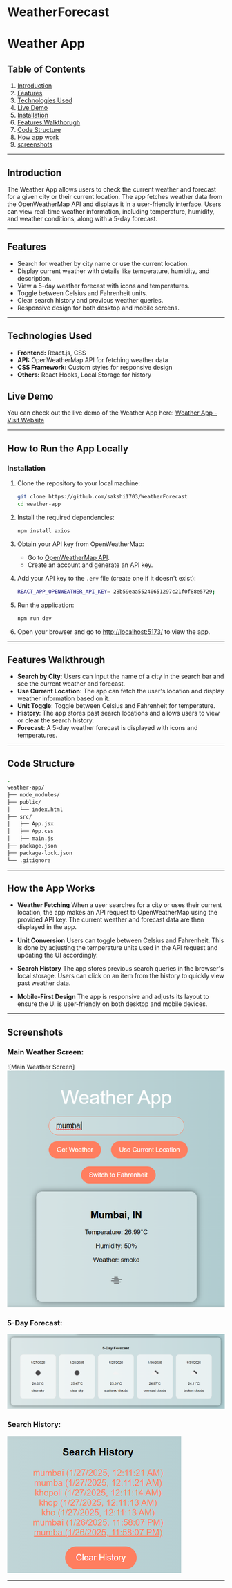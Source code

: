 # WeatherForecast
# Weather App

## Table of Contents
1. [Introduction](#introduction)
2. [Features](#features)
3. [Technologies Used](#technologies-used)
4. [Live Demo](#live-demo)
5. [Installation](#installation)
6. [Features Walkthorugh](#features-walkthrough)
7. [Code Structure](#code-structure)
8. [How app work](#how-the-app-works)
9. [screenshots](#screenshots)

---

## Introduction
The Weather App allows users to check the current weather and forecast for a given city or their current location. The app fetches weather data from the OpenWeatherMap API and displays it in a user-friendly interface. Users can view real-time weather information, including temperature, humidity, and weather conditions, along with a 5-day forecast.

---

## Features
- Search for weather by city name or use the current location.
- Display current weather with details like temperature, humidity, and description.
- View a 5-day weather forecast with icons and temperatures.
- Toggle between Celsius and Fahrenheit units.
- Clear search history and previous weather queries.
- Responsive design for both desktop and mobile screens.

---

## Technologies Used
- **Frontend:** React.js, CSS
- **API:** OpenWeatherMap API for fetching weather data
- **CSS Framework:** Custom styles for responsive design
- **Others:** React Hooks, Local Storage for history

## Live Demo
You can check out the live demo of the Weather App here:
[Weather App - Visit Website](https://your-deployed-app-link.com)

---

## How to Run the App Locally

### Installation
1. Clone the repository to your local machine:
    ```bash
    git clone https://github.com/sakshi1703/WeatherForecast
    cd weather-app
    ```

2. Install the required dependencies:
    ```bash
    npm install axios
    ```

3. Obtain your API key from OpenWeatherMap:
    - Go to [OpenWeatherMap API](https://openweathermap.org/).
    - Create an account and generate an API key.

4. Add your API key to the `.env` file (create one if it doesn't exist):
    ```bash
    REACT_APP_OPENWEATHER_API_KEY= 28b59eaa55240651297c21f0f88e5729;
    ```

5. Run the application:
    ```bash
    npm run dev
    ```

6. Open your browser and go to [http://localhost:5173/](http://localhost:5173/) to view the app.

---

## Features Walkthrough
- **Search by City**: Users can input the name of a city in the search bar and see the current weather and forecast.
- **Use Current Location**: The app can fetch the user's location and display weather information based on it.
- **Unit Toggle**: Toggle between Celsius and Fahrenheit for temperature.
- **History**: The app stores past search locations and allows users to view or clear the search history.
- **Forecast**: A 5-day weather forecast is displayed with icons and temperatures.

---

## Code Structure
```bash
.
weather-app/
├── node_modules/
├── public/
│   └── index.html
├── src/
│   ├── App.jsx
│   ├── App.css
│   ├── main.js
├── package.json
├── package-lock.json
└── .gitignore 
```
---

## How the App Works

- **Weather Fetching**
When a user searches for a city or uses their current location, the app makes an API request to OpenWeatherMap using the provided API key.
The current weather and forecast data are then displayed in the app.

- **Unit Conversion**
Users can toggle between Celsius and Fahrenheit. This is done by adjusting the temperature units used in the API request and updating the UI accordingly.

- **Search History**
The app stores previous search queries in the browser's local storage. Users can click on an item from the history to quickly view past weather data.

- **Mobile-First Design**
The app is responsive and adjusts its layout to ensure the UI is user-friendly on both desktop and mobile devices.

---

## Screenshots

### Main Weather Screen:
![Main Weather Screen]<img src="https://github.com/sakshi1703/WeatherForecast/blob/main/weather_app/src/assets/main_weather_screen.png" width="600" />

### 5-Day Forecast:
![5-Day Forecast](https://github.com/sakshi1703/WeatherForecast/blob/main/weather_app/src/assets/5Day_forecast.png)

### Search History:
![Search History](https://github.com/sakshi1703/WeatherForecast/blob/main/weather_app/src/assets/history.png)

---